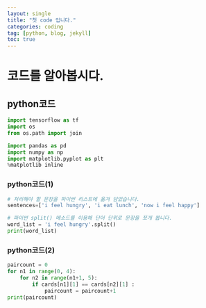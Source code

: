 ```yaml
---
layout: single
title: "첫 code 입니다."
categories: coding
tag: [python, blog, jekyll]
toc: true
---
```


# 코드를 알아봅시다.
## python코드

```python
import tensorflow as tf
import os
from os.path import join

import pandas as pd
import numpy as np
import matplotlib.pyplot as plt
%matplotlib inline
```
### python코드(1)
```python
# 처리해야 할 문장을 파이썬 리스트에 옮겨 담았습니다.
sentences=['i feel hungry', 'i eat lunch', 'now i feel happy']

# 파이썬 split() 메소드를 이용해 단어 단위로 문장을 쪼개 봅니다.
word_list = 'i feel hungry'.split()
print(word_list)
```
### python코드(2)
```python
paircount = 0
for n1 in range(0, 4):
    for n2 in range(n1+1, 5):
        if cards[n1][1] == cards[n2][1] :
            paircount = paircount+1
print(paircount)
```